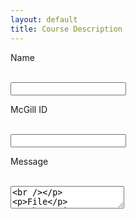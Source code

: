 ```yaml
---
layout: default
title: Course Description
---
```


<form action="https://getsimpleform.com/messages?form_api_token=e864f49cd290bd127eeeb75cc92fd624" method="post" enctype="multipart/form-data">
  <!-- the redirect_to is optional, the form will redirect to the referrer on submission -->
<input type='hidden' name='redirect_to' value='http://retrography.githun.io/data-management/exercises/exercise_01' />

Name

<br /><input type='text' name='name' /><br />

McGill ID

<br /><input type='text' name='id' /><br />

Message

<br /><textarea name="message" /><br />

File

<br /><input type='file' name='file' /><br />


<input type='submit' value='Submit' />

</form>


